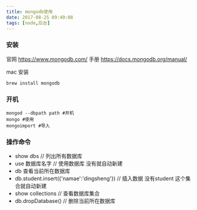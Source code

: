 ```yaml
---
title: mongodb使用
date: 2017-08-25 09:49:08
tags: [node,后台]
---
```



### 安装

官网 https://www.mongodb.com/
手册 https://docs.mongodb.org/manual/

mac 安装

```shell
brew install mongodb
```

### 开机
```shell
mongod --dbpath path #开机
mongo #使用
mongoimport #导入
```

### 操作命令
* show dbs // 列出所有数据库
* use 数据库名字 // 使用数据库 没有就自动新建
* db 查看当前所在数据库
* db.student.insert({'namae':'dingsheng'}) // 插入数据 没有student 这个集合就自动新建
* show collections // 查看数据库集合
* db.dropDatabase() // 删除当前所在数据库 


